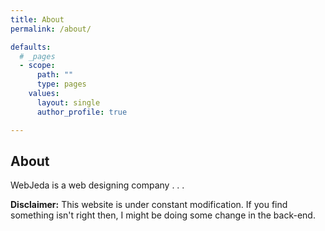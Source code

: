 ```yaml
---
title: About
permalink: /about/

defaults:
  # _pages
  - scope:
      path: ""
      type: pages
    values:
      layout: single
      author_profile: true

---
```


## About

WebJeda is a web designing company
.
.
.

**Disclaimer:** This website is under constant modification.
If you find something isn't right then,
I might be doing some change in the back-end.
